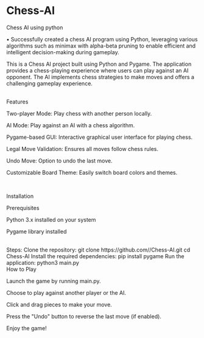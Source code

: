 # Chess-AI
Chess AI using python

• Successfully created a chess AI program using Python, leveraging various algorithms such as minimax with alpha-beta pruning to enable efficient and intelligent decision-making during gameplay.
<br>

This is a Chess AI project built using Python and Pygame. The application provides a chess-playing experience where users can play against an AI opponent. The AI implements chess strategies to make moves and offers a challenging gameplay experience.

<br>
Features

Two-player Mode: Play chess with another person locally.

AI Mode: Play against an AI with a chess algorithm.

Pygame-based GUI: Interactive graphical user interface for playing chess.

Legal Move Validation: Ensures all moves follow chess rules.

Undo Move: Option to undo the last move.

Customizable Board Theme: Easily switch board colors and themes.

<br>

Installation

Prerequisites

Python 3.x installed on your system

Pygame library installed

<br>
Steps:
Clone the repository:
git clone https://github.com/<your-username>/Chess-AI.git
cd Chess-AI
Install the required dependencies:
pip install pygame
Run the application:
python3 main.py

<br>
How to Play

Launch the game by running main.py.

Choose to play against another player or the AI.

Click and drag pieces to make your move.

Press the "Undo" button to reverse the last move (if enabled).

Enjoy the game!
